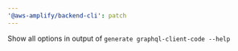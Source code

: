 ```yaml
---
'@aws-amplify/backend-cli': patch
---
```


Show all options in output of `generate graphql-client-code --help`
